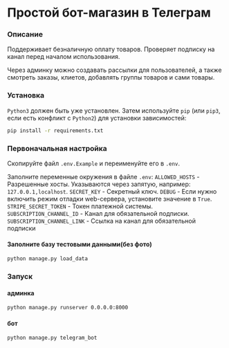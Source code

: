 # Простой бот-магазин в Телеграм

### Описание

Поддерживает безналичную оплату товаров.
Проверяет подписку на канал перед началом использования.

Через админку можно создавать рассылки для пользователей, а также смотреть заказы, клиетов, добавлять группы товаров и сами товары.



### Установка
`Python3` должен быть уже установлен. Затем используйте `pip` (или `pip3`,
если есть конфликт с `Python2`) для установки зависимостей:
```bash
pip install -r requirements.txt
```

### Первоначальная настройка

Скопируйте файл `.env.Example` и переименуйте его в `.env`.

Заполните переменные окружения в файле `.env`:
`ALLOWED_HOSTS` - Разрешенные хосты. Указываются через запятую, например: `127.0.0.1,localhost`.
`SECRET_KEY` - Секретный ключ.
`DEBUG` - Если нужно включить режим отладки web-сервера, установите значение в `True`.
`STRIPE_SECRET_TOKEN` - Токен платежной системы.
`SUBSCRIPTION_CHANNEL_ID` - Канал для обязательной подписки.
`SUBSCRIPTION_CHANNEL_LINK` - Ссылка на канал для обязательной подписки

#### Заполните базу тестовыми данными(без фото)
```bash
python manage.py load_data
```


### Запуск

#### админка
```bash
python manage.py runserver 0.0.0.0:8000
```

#### бот
```bash
python manage.py telegram_bot
```
